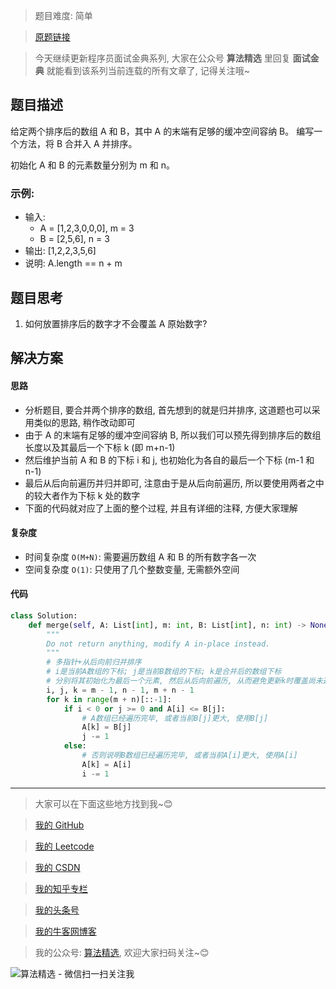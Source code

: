 > 题目难度: 简单

> [原题链接](https://leetcode-cn.com/problems/sorted-merge-lcci/)

> 今天继续更新程序员面试金典系列, 大家在公众号 **算法精选** 里回复 **面试金典** 就能看到该系列当前连载的所有文章了, 记得关注哦~

## 题目描述

给定两个排序后的数组 A 和 B，其中 A 的末端有足够的缓冲空间容纳 B。 编写一个方法，将 B 合并入 A 并排序。

初始化 A 和 B 的元素数量分别为 m 和 n。

### 示例:

- 输入:
  - A = [1,2,3,0,0,0], m = 3
  - B = [2,5,6], n = 3
- 输出: [1,2,2,3,5,6]
- 说明: A.length == n + m

## 题目思考

1. 如何放置排序后的数字才不会覆盖 A 原始数字?

## 解决方案

#### 思路

- 分析题目, 要合并两个排序的数组, 首先想到的就是归并排序, 这道题也可以采用类似的思路, 稍作改动即可
- 由于 A 的末端有足够的缓冲空间容纳 B, 所以我们可以预先得到排序后的数组长度以及其最后一个下标 k (即 m+n-1)
- 然后维护当前 A 和 B 的下标 i 和 j, 也初始化为各自的最后一个下标 (m-1 和 n-1)
- 最后从后向前遍历并归并即可, 注意由于是从后向前遍历, 所以要使用两者之中的较大者作为下标 k 处的数字
- 下面的代码就对应了上面的整个过程, 并且有详细的注释, 方便大家理解

#### 复杂度

- 时间复杂度 `O(M+N)`: 需要遍历数组 A 和 B 的所有数字各一次
- 空间复杂度 `O(1)`: 只使用了几个整数变量, 无需额外空间

#### 代码

```python
class Solution:
    def merge(self, A: List[int], m: int, B: List[int], n: int) -> None:
        """
        Do not return anything, modify A in-place instead.
        """
        # 多指针+从后向前归并排序
        # i是当前A数组的下标; j是当前B数组的下标; k是合并后的数组下标
        # 分别将其初始化为最后一个元素, 然后从后向前遍历, 从而避免更新k时覆盖尚未遍历的A数组元素
        i, j, k = m - 1, n - 1, m + n - 1
        for k in range(m + n)[::-1]:
            if i < 0 or j >= 0 and A[i] <= B[j]:
                # A数组已经遍历完毕, 或者当前B[j]更大, 使用B[j]
                A[k] = B[j]
                j -= 1
            else:
                # 否则说明B数组已经遍历完毕, 或者当前A[i]更大, 使用A[i]
                A[k] = A[i]
                i -= 1
```

---

> 大家可以在下面这些地方找到我~😊

> [我的 GitHub](https://github.com/zjulyx)

> [我的 Leetcode](https://leetcode-cn.com/u/suibianfahui/)

> [我的 CSDN](https://me.csdn.net/zjulyx1993)

> [我的知乎专栏](https://zhuanlan.zhihu.com/c_1242508721932464128)

> [我的头条号](https://www.toutiao.com/c/user/1090304683804520/#mid=1671643017345028)

> [我的牛客网博客](https://blog.nowcoder.net/zjulyx)

> 我的公众号: [算法精选](https://mp.weixin.qq.com/s?__biz=MzA5MDk1MjI5MA==&mid=2247484158&idx=1&sn=90176bac32cf7af40e4074c721fd8a95&chksm=900285f3a7750ce5a068c9c9773781461819633f2fd60533732637ec9520c908371ebc218d49&scene=178&cur_album_id=1386231241346859009#rd), 欢迎大家扫码关注~😊

![算法精选 - 微信扫一扫关注我](https://pic1.zhimg.com/80/v2-7c988a7b35886df51596ef23616764ac_1440w.jpg)
